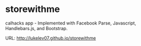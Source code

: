 storewithme
===========

calhacks app - Implemented with Facebook Parse, Javascript, Handlebars.js, and Bootstrap.

URL: http://lukelev07.github.io/storewithme
